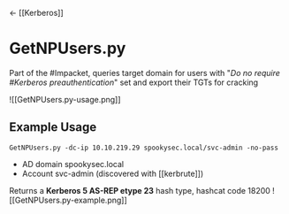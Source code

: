 <- [[Kerberos]]
# GetNPUsers.py
Part of the #Impacket, queries target domain for users with "*Do no require #Kerberos preauthentication*" set and export their TGTs for cracking


![[GetNPUsers.py-usage.png]]


## Example Usage
`GetNPUsers.py -dc-ip 10.10.219.29 spookysec.local/svc-admin -no-pass`
- AD domain spookysec.local
- Account svc-admin (discovered with [[kerbrute]])

Returns a **Kerberos 5 AS-REP etype 23** hash type, hashcat code 18200
![[GetNPUsers.py-example.png]]

